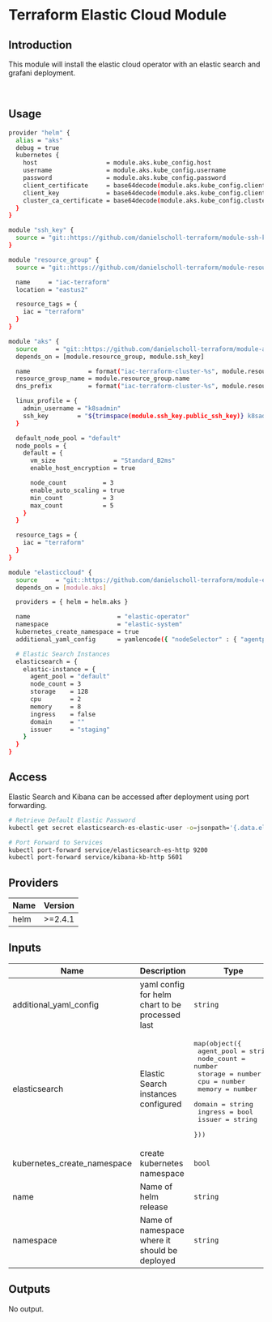 # Terraform Elastic Cloud Module

## Introduction

This module will install the elastic cloud operator with an elastic search and grafani deployment.

<br />

## Usage

```bash
provider "helm" {
  alias = "aks"
  debug = true
  kubernetes {
    host                   = module.aks.kube_config.host
    username               = module.aks.kube_config.username
    password               = module.aks.kube_config.password
    client_certificate     = base64decode(module.aks.kube_config.client_certificate)
    client_key             = base64decode(module.aks.kube_config.client_key)
    cluster_ca_certificate = base64decode(module.aks.kube_config.cluster_ca_certificate)
  }
}

module "ssh_key" {
  source = "git::https://github.com/danielscholl-terraform/module-ssh-key?ref=v1.0.0"
}

module "resource_group" {
  source = "git::https://github.com/danielscholl-terraform/module-resource-group?ref=v1.0.0"

  name     = "iac-terraform"
  location = "eastus2"

  resource_tags = {
    iac = "terraform"
  }
}

module "aks" {
  source     = "git::https://github.com/danielscholl-terraform/module-aks?ref=v1.0.0"
  depends_on = [module.resource_group, module.ssh_key]

  name                = format("iac-terraform-cluster-%s", module.resource_group.random)
  resource_group_name = module.resource_group.name
  dns_prefix          = format("iac-terraform-cluster-%s", module.resource_group.random)

  linux_profile = {
    admin_username = "k8sadmin"
    ssh_key        = "${trimspace(module.ssh_key.public_ssh_key)} k8sadmin"
  }

  default_node_pool = "default"
  node_pools = {
    default = {
      vm_size                = "Standard_B2ms"
      enable_host_encryption = true

      node_count          = 3
      enable_auto_scaling = true
      min_count           = 3
      max_count           = 5
    }
  }

  resource_tags = {
    iac = "terraform"
  }
}

module "elasticcloud" {
  source     = "git::https://github.com/danielscholl-terraform/module-elastic-cloud?ref=v1.0.0"
  depends_on = [module.aks]

  providers = { helm = helm.aks }

  name                        = "elastic-operator"
  namespace                   = "elastic-system"
  kubernetes_create_namespace = true
  additional_yaml_config      = yamlencode({ "nodeSelector" : { "agentpool" : "default" } })

  # Elastic Search Instances
  elasticsearch = {
    elastic-instance = {
      agent_pool = "default"
      node_count = 3
      storage    = 128
      cpu        = 2
      memory     = 8
      ingress    = false
      domain     = ""
      issuer     = "staging"
    }
  }
}
```


## Access

Elastic Search and Kibana can be accessed after deployment using port forwarding.

```bash
# Retrieve Default Elastic Password
kubectl get secret elasticsearch-es-elastic-user -o=jsonpath='{.data.elastic}' | base64 --decode; echo

# Port Forward to Services
kubectl port-forward service/elasticsearch-es-http 9200
kubectl port-forward service/kibana-kb-http 5601
```


<!--- BEGIN_TF_DOCS --->
## Providers

| Name | Version |
|------|---------|
| helm | >=2.4.1 |

## Inputs

| Name | Description | Type | Default | Required |
|------|-------------|------|---------|:-----:|
| additional\_yaml\_config | yaml config for helm chart to be processed last | `string` | `""` | no |
| elasticsearch | Elastic Search instances configured | <pre>map(object({<br>    agent_pool = string<br>    node_count = number<br>    storage    = number<br>    cpu        = number<br>    memory     = number<br>    domain     = string<br>    ingress    = bool<br>    issuer     = string<br>  }))</pre> | n/a | yes |
| kubernetes\_create\_namespace | create kubernetes namespace | `bool` | `false` | no |
| name | Name of helm release | `string` | `"elastic-operator"` | no |
| namespace | Name of namespace where it should be deployed | `string` | `"elastic-system"` | no |

## Outputs

No output.
<!--- END_TF_DOCS --->
